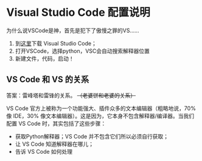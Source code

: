 # Visual Studio Code 配置说明

为什么说VSCode是神，首先是犯下了傲慢之罪的VS……

1. 到[这里](https://code.visualstudio.com)下载 Visual Studio Code；
2. 打开VSCode，选择python，VSC会自动搜索解释器位置
3. 新建文件，代码，启动！

## VS Code 和 VS 的关系

答案：雷峰塔和雷锋的关系。 ~~（老婆饼和老婆的关系）~~

VS Code 官方上被称为一个功能强大、插件众多的文本编辑器（粗略地说，70% 像 IDE，30% 像文本编辑器）。这是因为，它本身不包含解释器/编译器。当我们配置 VS Code 时，其实包括了这些步骤：
- 获取Python解释器；VS Code 并不包含它们所以必须自行获取；
- 让 VS Code 知道解释器在哪儿；
- 告诉 VS Code 如何处理